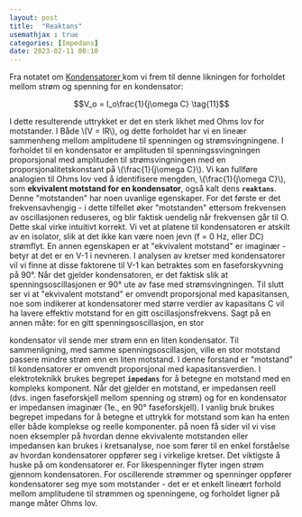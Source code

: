 ```yaml
---
layout: post
title:  "Reaktans"
usemathjax : true
categories: [Impedans]
date: 2023-02-11 00:10
---
```


Fra notatet om <a href="{{site.baseurl}}/kondensator og induktor/2023/02/10/kondensator.html"> Kondensatorer </a> kom vi frem til denne likningen for forholdet mellom strøm og spenning for en kondensator:

$$V_o = I_o\frac{1}{j\omega C} \tag{11}$$

I dette resulterende uttrykket er det en sterk likhet med Ohms lov for motstander. I
Både \\(V = IR\\), og dette forholdet har vi en lineær sammenheng
mellom amplitudene til spenningen og strømsvingningene. I forholdet til en kondensator er amplituden til spenningssvingningen proporsjonal med amplituden til strømsvingningen med en proporsjonalitetskonstant på \\(\frac{1}{j\omega C}\\).
Vi kan fullføre analogien til Ohms lov ved å identifisere mengden, \\(\frac{1}{j\omega C}\\), som **ekvivalent motstand for en kondensator**, også kalt dens **`reaktans`**. Denne "motstanden" har noen uvanlige egenskaper. For det første er det frekvensavhengig - i dette tilfellet øker "motstanden" ettersom frekvensen av oscillasjonen reduseres, og blir faktisk uendelig når frekvensen går til O. Dette skal virke intuitivt korrekt. Vi vet at platene til kondensatoren er
atskilt av en isolator, slik at det ikke kan være noen jevn (f = 0 Hz, eller DC) strømflyt. En annen
egenskapen er at "ekvivalent motstand" er imaginær - betyr at det er en V-1 i nevneren. I analysen av kretser med kondensatorer vil vi finne at disse faktorene til V-1 kan betraktes som en faseforskyvning på 90°. Når det gjelder kondensatoren, er det faktisk slik at spenningsoscillasjonen er 90° ute av fase med strømsvingningen. Til slutt ser vi at "ekvivalent motstand" er omvendt proporsjonal med kapasitansen, noe som indikerer at kondensatorer med større verdier av kapasitans C vil ha lavere effektiv motstand for en gitt oscillasjonsfrekvens. Sagt på en annen måte: for en gitt spenningsoscillasjon, en stor

kondensator vil sende mer strøm enn en liten kondensator. Til sammenligning, med samme spenningsoscillasjon, ville en stor motstand passere mindre strøm enn en liten motstand. I denne forstand er
"motstand" til kondensatorer er omvendt proporsjonal med kapasitansverdien.
I elektroteknikk brukes begrepet **`impedans`** for å betegne en motstand med en kompleks komponent. Når det gjelder en motstand, er impedansen reell (dvs. ingen faseforskjell mellom spenning og strøm) og for en kondensator er impedansen imaginær (1e., en 90° faseforskjell). I vanlig bruk brukes begrepet impedans for å betegne et uttrykk for motstand som kan ha enten eller både komplekse og reelle komponenter. på noen få sider vil vi vise noen eksempler på hvordan denne ekvivalente motstanden eller impedansen kan brukes i kretsanalyse, noe som fører til en enkel forståelse av hvordan kondensatorer oppfører seg i virkelige kretser. Det viktigste å huske på om kondensatorer er.
For likespenninger flyter ingen strøm gjennom kondensatoren.
For oscillerende strømmer og spenninger oppfører kondensatorer seg mye som motstander - det er et enkelt lineært forhold mellom amplitudene til strømmen og spenningene, og forholdet ligner på mange måter Ohms lov.



<!-- Nok en gang kan vi se at dette ser ut som Ohms lov med tilsvarende motstand
for en induktor gitt ved R, = joL. I motsetning til tilfellet for kondensatorer, er denne "motstand-
tance" øker med induktansverdi og med frekvens. Det er også faseforskyvninger

9.8 Tids- og frekvensdomenene 161
assosiert med induktorer som det var for kondensatorer, som det fremgår av j-begrepet i ekvivalent motstand.
Ekte induktorer har noen svært uønskede egenskaper, som hysterese, stor størrelse og vekt, høye kostnader og tendensen til å generere magnetiske felt som kan forårsake elektrisk støyproblemer i en krets. Med noen få unntak, for eksempel radiofrekvens (RF) og byttestrømforsyningskretser, bruker moderne kretsdesign svært få induktorer. Ingen av disse temaene er vektlagt i denne teksten: vi vil ikke dekke RF-design, og vi utforsker induktorer som brukes til å bytte strømforsyninger bare nok til å forstå teorien deres om drift.
Vi vil imidlertid møte og ha behov for å håndtere induktans i virkelige kretser i en rekke sammenhenger. Hver ledning i hver krets viser en viss mengde induktans, og selv den lille mengden som er tilstede kan spille en viktig rolle i noen tilfeller. Mekatronikkingeniøren vil mest sannsynlig støte på dette problemet når han håndterer støyen knyttet til veksling av høystrømsbelastninger (kapittel 21). På samme måte bidrar ledningene og konstruksjonen til kondensatorer (avsnitt 9.14.1) til en parasittisk induktans i kondensatorer, noe som påvirker deres egnethet for ulike bruksområder (avsnitt 9.14). Til slutt viser de elektromagnetiske aktuatorene som bruker spoler for å generere krefter, slik som motorer og solenoider (kapittel 22-26), den samme elektriske oppførselen som induktorer. Så selv om vi ikke skal sette noen eksplisitte induktorer inn i kretsene våre, vil vi ikke kunne unngå å møte induktans, og en grunnleggende forståelse av induktoratferd vil hjelpe oss å forutse hvordan det vil manifestere seg i kretsene våre. -->



